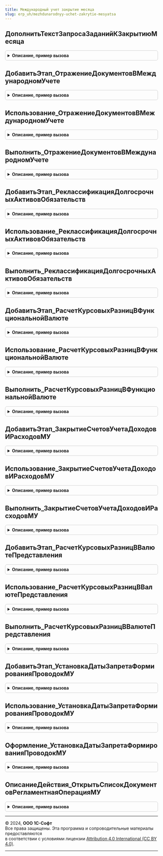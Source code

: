 ```yaml
---
title: Международный учет закрытие месяца
slug: erp_uh/mezhdunarodnyy-uchet-zakrytie-mesyatsa
---
```



## ДополнитьТекстЗапросаЗаданийКЗакрытиюМесяца
<details style="margin: 1em 0; padding: 0.5em; border: 1px solid #ccc; border-radius: 6px;">

<summary style="font-weight: bold; cursor: pointer;">Описание, пример вызова</summary>

```bsl

// Дополняет текст запроса механизма формирования заданий закрытия месяца.
//
// Параметры:
// 	Запрос - Запрос - используется для установки параметров запроса.
// 	ТекстЗапроса - Строка - строка с текстом запроса.
// 	ТекстЗапросаВременныхТаблиц - Строка - строка с текстом запроса временных таблиц.
// 	ИменаВременныхТаблиц - Строка - массив имен создаваемых временных таблиц для последующего уничтожения.
Процедура ДополнитьТекстЗапросаЗаданийКЗакрытиюМесяца(Запрос, ТекстЗапроса, ТекстЗапросаВременныхТаблиц, ИменаВременныхТаблиц) Экспорт
```

Пример вызова
```bsl
МеждународныйУчетЗакрытиеМесяца.ДополнитьТекстЗапросаЗаданийКЗакрытиюМесяца(Запрос, ТекстЗапроса, ТекстЗапросаВременныхТаблиц, ИменаВременныхТаблиц) 
```
</details>

## ДобавитьЭтап_ОтражениеДокументовВМеждународномУчете
<details style="margin: 1em 0; padding: 0.5em; border: 1px solid #ccc; border-radius: 6px;">

<summary style="font-weight: bold; cursor: pointer;">Описание, пример вызова</summary>

```bsl

// Добавляет этап в таблицу этапов закрытия месяца.
// Элементы данной таблицы являются элементами второго уровня в дереве этапов в форме закрытия месяца.
//
// Параметры:
// 	ТаблицаЭтапов - см. Обработки.ОперацииЗакрытияМесяца.ИнициализироватьТаблицуОписанияЭтапов
// 	ТекущийРодитель - Строка - идентификатор группы.
Процедура ДобавитьЭтап_ОтражениеДокументовВМеждународномУчете(ТаблицаЭтапов,ТекущийРодитель) Экспорт
```

Пример вызова
```bsl
МеждународныйУчетЗакрытиеМесяца.ДобавитьЭтап_ОтражениеДокументовВМеждународномУчете(ТаблицаЭтапов, ТекущийРодитель) 
```
</details>

## Использование_ОтражениеДокументовВМеждународномУчете
<details style="margin: 1em 0; padding: 0.5em; border: 1px solid #ccc; border-radius: 6px;">

<summary style="font-weight: bold; cursor: pointer;">Описание, пример вызова</summary>

```bsl

// Выполняет проверку необходимости выполнения этапа закрытия месяца.
//
// Параметры:
//	ПараметрыОбработчика - см. ЗакрытиеМесяцаСервер.ИнициализироватьПараметрыОбработчикаЭтапаЗакрытияМесяцаДляПроверки.
//
Процедура Использование_ОтражениеДокументовВМеждународномУчете(ПараметрыОбработчика) Экспорт
```

Пример вызова
```bsl
МеждународныйУчетЗакрытиеМесяца.Использование_ОтражениеДокументовВМеждународномУчете(ПараметрыОбработчика) 
```
</details>

## Выполнить_ОтражениеДокументовВМеждународномУчете
<details style="margin: 1em 0; padding: 0.5em; border: 1px solid #ccc; border-radius: 6px;">

<summary style="font-weight: bold; cursor: pointer;">Описание, пример вызова</summary>

```bsl

// Выполняет этап закрытия месяца.
//
// Параметры:
//	ПараметрыОбработчика - см. ЗакрытиеМесяцаСервер.ИнициализироватьПараметрыОбработчикаЭтапаЗакрытияМесяцаДляПроверки.
//
Процедура Выполнить_ОтражениеДокументовВМеждународномУчете(ПараметрыОбработчика) Экспорт
```

Пример вызова
```bsl
МеждународныйУчетЗакрытиеМесяца.Выполнить_ОтражениеДокументовВМеждународномУчете(ПараметрыОбработчика) 
```
</details>

## ДобавитьЭтап_РеклассификацияДолгосрочныхАктивовОбязательств
<details style="margin: 1em 0; padding: 0.5em; border: 1px solid #ccc; border-radius: 6px;">

<summary style="font-weight: bold; cursor: pointer;">Описание, пример вызова</summary>

```bsl

// Добавляет этап в таблицу этапов закрытия месяца.
// Элементы данной таблицы являются элементами второго уровня в дереве этапов в форме закрытия месяца.
//
// Параметры:
// 	ТаблицаЭтапов - см. Обработки.ОперацииЗакрытияМесяца.ИнициализироватьТаблицуОписанияЭтапов
// 	ТекущийРодитель - Строка - идентификатор группы.
Процедура ДобавитьЭтап_РеклассификацияДолгосрочныхАктивовОбязательств(ТаблицаЭтапов, ТекущийРодитель) Экспорт
```

Пример вызова
```bsl
МеждународныйУчетЗакрытиеМесяца.ДобавитьЭтап_РеклассификацияДолгосрочныхАктивовОбязательств(ТаблицаЭтапов, ТекущийРодитель) 
```
</details>

## Использование_РеклассификацияДолгосрочныхАктивовОбязательств
<details style="margin: 1em 0; padding: 0.5em; border: 1px solid #ccc; border-radius: 6px;">

<summary style="font-weight: bold; cursor: pointer;">Описание, пример вызова</summary>

```bsl

// Выполняет проверку необходимости выполнения этапа закрытия месяца.
//
// Параметры:
//	ПараметрыОбработчика - см. ЗакрытиеМесяцаСервер.ИнициализироватьПараметрыОбработчикаЭтапаЗакрытияМесяцаДляПроверки.
//
Процедура Использование_РеклассификацияДолгосрочныхАктивовОбязательств(ПараметрыОбработчика) Экспорт
```

Пример вызова
```bsl
МеждународныйУчетЗакрытиеМесяца.Использование_РеклассификацияДолгосрочныхАктивовОбязательств(ПараметрыОбработчика) 
```
</details>

## Выполнить_РеклассификацияДолгосрочныхАктивовОбязательств
<details style="margin: 1em 0; padding: 0.5em; border: 1px solid #ccc; border-radius: 6px;">

<summary style="font-weight: bold; cursor: pointer;">Описание, пример вызова</summary>

```bsl

// Выполняет этап закрытия месяца.
//
// Параметры:
//	ПараметрыОбработчика - см. ЗакрытиеМесяцаСервер.ИнициализироватьПараметрыОбработчикаЭтапаЗакрытияМесяцаДляПроверки.
//
Процедура Выполнить_РеклассификацияДолгосрочныхАктивовОбязательств(ПараметрыОбработчика) Экспорт
```

Пример вызова
```bsl
МеждународныйУчетЗакрытиеМесяца.Выполнить_РеклассификацияДолгосрочныхАктивовОбязательств(ПараметрыОбработчика) 
```
</details>

## ДобавитьЭтап_РасчетКурсовыхРазницВФункциональнойВалюте
<details style="margin: 1em 0; padding: 0.5em; border: 1px solid #ccc; border-radius: 6px;">

<summary style="font-weight: bold; cursor: pointer;">Описание, пример вызова</summary>

```bsl

// Добавляет этап в таблицу этапов закрытия месяца.
// Элементы данной таблицы являются элементами второго уровня в дереве этапов в форме закрытия месяца.
//
// Параметры:
// 	ТаблицаЭтапов - см. Обработки.ОперацииЗакрытияМесяца.ИнициализироватьТаблицуОписанияЭтапов
// 	ТекущийРодитель - Строка - идентификатор группы.
//
Процедура ДобавитьЭтап_РасчетКурсовыхРазницВФункциональнойВалюте(ТаблицаЭтапов,ТекущийРодитель) Экспорт
```

Пример вызова
```bsl
МеждународныйУчетЗакрытиеМесяца.ДобавитьЭтап_РасчетКурсовыхРазницВФункциональнойВалюте(ТаблицаЭтапов, ТекущийРодитель) 
```
</details>

## Использование_РасчетКурсовыхРазницВФункциональнойВалюте
<details style="margin: 1em 0; padding: 0.5em; border: 1px solid #ccc; border-radius: 6px;">

<summary style="font-weight: bold; cursor: pointer;">Описание, пример вызова</summary>

```bsl

// Выполняет проверку необходимости выполнения этапа закрытия месяца.
//
// Параметры:
//	ПараметрыОбработчика - см. ЗакрытиеМесяцаСервер.ИнициализироватьПараметрыОбработчикаЭтапаЗакрытияМесяцаДляПроверки.
//
Процедура Использование_РасчетКурсовыхРазницВФункциональнойВалюте(ПараметрыОбработчика) Экспорт
```

Пример вызова
```bsl
МеждународныйУчетЗакрытиеМесяца.Использование_РасчетКурсовыхРазницВФункциональнойВалюте(ПараметрыОбработчика) 
```
</details>

## Выполнить_РасчетКурсовыхРазницВФункциональнойВалюте
<details style="margin: 1em 0; padding: 0.5em; border: 1px solid #ccc; border-radius: 6px;">

<summary style="font-weight: bold; cursor: pointer;">Описание, пример вызова</summary>

```bsl

// Выполняет этап закрытия месяца.
//
// Параметры:
//	ПараметрыОбработчика - см. ЗакрытиеМесяцаСервер.ИнициализироватьПараметрыОбработчикаЭтапаЗакрытияМесяцаДляПроверки.
//
Процедура Выполнить_РасчетКурсовыхРазницВФункциональнойВалюте(ПараметрыОбработчика) Экспорт
```

Пример вызова
```bsl
МеждународныйУчетЗакрытиеМесяца.Выполнить_РасчетКурсовыхРазницВФункциональнойВалюте(ПараметрыОбработчика) 
```
</details>

## ДобавитьЭтап_ЗакрытиеСчетовУчетаДоходовИРасходовМУ
<details style="margin: 1em 0; padding: 0.5em; border: 1px solid #ccc; border-radius: 6px;">

<summary style="font-weight: bold; cursor: pointer;">Описание, пример вызова</summary>

```bsl

// Добавляет этап в таблицу этапов закрытия месяца.
// Элементы данной таблицы являются элементами второго уровня в дереве этапов в форме закрытия месяца.
//
// Параметры:
// 	ТаблицаЭтапов - см. Обработки.ОперацииЗакрытияМесяца.ИнициализироватьТаблицуОписанияЭтапов
// 	ТекущийРодитель - Строка - идентификатор группы.
Процедура ДобавитьЭтап_ЗакрытиеСчетовУчетаДоходовИРасходовМУ(ТаблицаЭтапов,ТекущийРодитель) Экспорт
```

Пример вызова
```bsl
МеждународныйУчетЗакрытиеМесяца.ДобавитьЭтап_ЗакрытиеСчетовУчетаДоходовИРасходовМУ(ТаблицаЭтапов, ТекущийРодитель) 
```
</details>

## Использование_ЗакрытиеСчетовУчетаДоходовИРасходовМУ
<details style="margin: 1em 0; padding: 0.5em; border: 1px solid #ccc; border-radius: 6px;">

<summary style="font-weight: bold; cursor: pointer;">Описание, пример вызова</summary>

```bsl

// Выполняет проверку необходимости выполнения этапа закрытия месяца.
//
// Параметры:
//	ПараметрыОбработчика - см. ЗакрытиеМесяцаСервер.ИнициализироватьПараметрыОбработчикаЭтапаЗакрытияМесяцаДляПроверки.
//
Процедура Использование_ЗакрытиеСчетовУчетаДоходовИРасходовМУ(ПараметрыОбработчика) Экспорт
```

Пример вызова
```bsl
МеждународныйУчетЗакрытиеМесяца.Использование_ЗакрытиеСчетовУчетаДоходовИРасходовМУ(ПараметрыОбработчика) 
```
</details>

## Выполнить_ЗакрытиеСчетовУчетаДоходовИРасходовМУ
<details style="margin: 1em 0; padding: 0.5em; border: 1px solid #ccc; border-radius: 6px;">

<summary style="font-weight: bold; cursor: pointer;">Описание, пример вызова</summary>

```bsl

// Выполняет этап закрытия месяца.
//
// Параметры:
//	ПараметрыОбработчика - см. ЗакрытиеМесяцаСервер.ИнициализироватьПараметрыОбработчикаЭтапаЗакрытияМесяцаДляПроверки.
//
Процедура Выполнить_ЗакрытиеСчетовУчетаДоходовИРасходовМУ(ПараметрыОбработчика) Экспорт
```

Пример вызова
```bsl
МеждународныйУчетЗакрытиеМесяца.Выполнить_ЗакрытиеСчетовУчетаДоходовИРасходовМУ(ПараметрыОбработчика) 
```
</details>

## ДобавитьЭтап_РасчетКурсовыхРазницВВалютеПредставления
<details style="margin: 1em 0; padding: 0.5em; border: 1px solid #ccc; border-radius: 6px;">

<summary style="font-weight: bold; cursor: pointer;">Описание, пример вызова</summary>

```bsl

// Добавляет этап в таблицу этапов закрытия месяца.
// Элементы данной таблицы являются элементами второго уровня в дереве этапов в форме закрытия месяца.
//
// Параметры:
// 	ТаблицаЭтапов - см. Обработки.ОперацииЗакрытияМесяца.ИнициализироватьТаблицуОписанияЭтапов
// 	ТекущийРодитель - Строка - идентификатор группы.
Процедура ДобавитьЭтап_РасчетКурсовыхРазницВВалютеПредставления(ТаблицаЭтапов,ТекущийРодитель) Экспорт
```

Пример вызова
```bsl
МеждународныйУчетЗакрытиеМесяца.ДобавитьЭтап_РасчетКурсовыхРазницВВалютеПредставления(ТаблицаЭтапов, ТекущийРодитель) 
```
</details>

## Использование_РасчетКурсовыхРазницВВалютеПредставления
<details style="margin: 1em 0; padding: 0.5em; border: 1px solid #ccc; border-radius: 6px;">

<summary style="font-weight: bold; cursor: pointer;">Описание, пример вызова</summary>

```bsl

// Выполняет проверку необходимости выполнения этапа закрытия месяца.
//
// Параметры:
//	ПараметрыОбработчика - см. ЗакрытиеМесяцаСервер.ИнициализироватьПараметрыОбработчикаЭтапаЗакрытияМесяцаДляПроверки.
//
Процедура Использование_РасчетКурсовыхРазницВВалютеПредставления(ПараметрыОбработчика) Экспорт
```

Пример вызова
```bsl
МеждународныйУчетЗакрытиеМесяца.Использование_РасчетКурсовыхРазницВВалютеПредставления(ПараметрыОбработчика) 
```
</details>

## Выполнить_РасчетКурсовыхРазницВВалютеПредставления
<details style="margin: 1em 0; padding: 0.5em; border: 1px solid #ccc; border-radius: 6px;">

<summary style="font-weight: bold; cursor: pointer;">Описание, пример вызова</summary>

```bsl

// Выполняет этап закрытия месяца.
//
// Параметры:
//	ПараметрыОбработчика - см. ЗакрытиеМесяцаСервер.ИнициализироватьПараметрыОбработчикаЭтапаЗакрытияМесяцаДляПроверки.
//
Процедура Выполнить_РасчетКурсовыхРазницВВалютеПредставления(ПараметрыОбработчика) Экспорт
```

Пример вызова
```bsl
МеждународныйУчетЗакрытиеМесяца.Выполнить_РасчетКурсовыхРазницВВалютеПредставления(ПараметрыОбработчика) 
```
</details>

## ДобавитьЭтап_УстановкаДатыЗапретаФормированияПроводокМУ
<details style="margin: 1em 0; padding: 0.5em; border: 1px solid #ccc; border-radius: 6px;">

<summary style="font-weight: bold; cursor: pointer;">Описание, пример вызова</summary>

```bsl

// Добавляет этап в таблицу этапов закрытия месяца.
// Элементы данной таблицы являются элементами второго уровня в дереве этапов в форме закрытия месяца.
//
// Параметры:
// 	ТаблицаЭтапов - см. Обработки.ОперацииЗакрытияМесяца.ИнициализироватьТаблицуОписанияЭтапов
// 	ТекущийРодитель - Строка - идентификатор группы.
Процедура ДобавитьЭтап_УстановкаДатыЗапретаФормированияПроводокМУ(ТаблицаЭтапов,ТекущийРодитель) Экспорт
```

Пример вызова
```bsl
МеждународныйУчетЗакрытиеМесяца.ДобавитьЭтап_УстановкаДатыЗапретаФормированияПроводокМУ(ТаблицаЭтапов, ТекущийРодитель) 
```
</details>

## Использование_УстановкаДатыЗапретаФормированияПроводокМУ
<details style="margin: 1em 0; padding: 0.5em; border: 1px solid #ccc; border-radius: 6px;">

<summary style="font-weight: bold; cursor: pointer;">Описание, пример вызова</summary>

```bsl

// Выполняет проверку необходимости выполнения этапа закрытия месяца.
//
// Параметры:
//	ПараметрыОбработчика - см. ЗакрытиеМесяцаСервер.ИнициализироватьПараметрыОбработчикаЭтапаЗакрытияМесяцаДляПроверки.
//
Процедура Использование_УстановкаДатыЗапретаФормированияПроводокМУ(ПараметрыОбработчика) Экспорт
```

Пример вызова
```bsl
МеждународныйУчетЗакрытиеМесяца.Использование_УстановкаДатыЗапретаФормированияПроводокМУ(ПараметрыОбработчика) 
```
</details>

## Оформление_УстановкаДатыЗапретаФормированияПроводокМУ
<details style="margin: 1em 0; padding: 0.5em; border: 1px solid #ccc; border-radius: 6px;">

<summary style="font-weight: bold; cursor: pointer;">Описание, пример вызова</summary>

```bsl

// Инициализирует наименование этапа установки даты запрета формирования проводок
//
// Параметры:
// 	ПараметрыОбработчика - см. Обработки.ОперацииЗакрытияМесяца.ИнициализироватьПараметрыОбработчикаЭтапа
//
Процедура Оформление_УстановкаДатыЗапретаФормированияПроводокМУ(ПараметрыОбработчика) Экспорт
```

Пример вызова
```bsl
МеждународныйУчетЗакрытиеМесяца.Оформление_УстановкаДатыЗапретаФормированияПроводокМУ(ПараметрыОбработчика) 
```
</details>

## ОписаниеДействия_ОткрытьСписокДокументовРегламентнаяОперацияМУ
<details style="margin: 1em 0; padding: 0.5em; border: 1px solid #ccc; border-radius: 6px;">

<summary style="font-weight: bold; cursor: pointer;">Описание, пример вызова</summary>

```bsl

// Описание действия "Открыть форму списка документов ""Регламентная операция (международный учет)""".
// Отбор по типам операций берется из свойства ТипыРегламентныхОпераций описания этапа закрытия месяца.
//
// Возвращаемое значение:
//	Структура - см. ЗакрытиеМесяцаСервер.СтруктураОписанияДействия
//
Функция ОписаниеДействия_ОткрытьСписокДокументовРегламентнаяОперацияМУ() Экспорт
```

Пример вызова
```bsl
Результат = МеждународныйУчетЗакрытиеМесяца.ОписаниеДействия_ОткрытьСписокДокументовРегламентнаяОперацияМУ() 
```
</details>

---

© 2024, **ООО 1С-Софт**  
Все права защищены. Эта программа и сопроводительные материалы предоставляются  
в соответствии с условиями лицензии [Attribution 4.0 International (CC BY 4.0)](https://creativecommons.org/licenses/by/4.0/legalcode).

---
